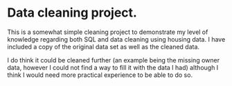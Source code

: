 # Data cleaning project.

This is a somewhat simple cleaning project to demonstrate my level of knowledge regarding both SQL and data cleaning using housing data. I have included a copy of the original data set as well as the cleaned data.

I do think it could be cleaned further (an example being the missing owner data, however I could not find a way to fill it with the data I had) although I think I would need more practical experience to be able to do so.
